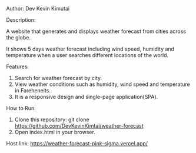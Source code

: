 
Author:
Dev Kevin Kimutai

Description:

A website that generates and displays weather forecast from cities across the globe.

It shows 5 days weather forecast including wind speed, humidity and temperature when a user searches different locations of the world.

Features:
1. Search for weather forecast by city.
2. View weather conditions such as humidity, wind speed and temperature in Fareheneits.
3. It is a responsive design and single-page application(SPA).

How to Run:

1. Clone this repository: git clone https://github.com/DevKevinKimtai/weather-forecast
2. Open index.html in your browser.


Host link:
https://weather-forecast-pink-sigma.vercel.app/